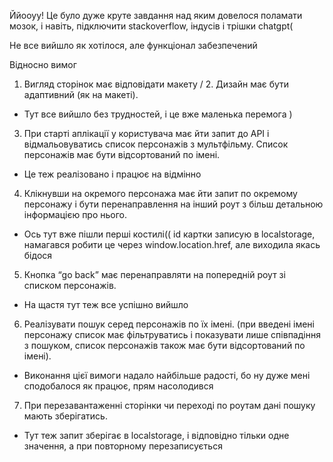 Ййооуу! Це було дуже круте завдання над яким довелося поламати мозок, і навіть, підключити stackoverflow, індусів і трішки chatgpt(

Не все вийшло як хотілося, але функціонал забезпечений

Відносно вимог

1. Вигляд сторінок має відповідати макету / 2. Дизайн має бути адаптивний (як на макеті).
- Тут все вийшло без трудностей, і це вже маленька перемога )
3. При старті аплікації у користувача має йти запит до API і відмальовуватись
список персонажів з мультфільму. Список персонажів має бути відсортований
по імені.
- Це теж реалізовано і працює на відмінно
4. Клікнувши на окремого персонажа має йти запит по окремому персонажу і бути
перенаправлення на інший роут з більш детальною інформацією про нього.
- Ось тут вже пішли перші костилі((
  id картки записую в localstorage, намагався робити це через window.location.href, але виходила якась бідося 
5. Кнопка “go back” має перенаправляти на попередній роут зі списком персонажів.
  - На щастя тут теж все успішно вийшло
6. Реалізувати пошук серед персонажів по їх імені. (при введені імені персонажу
список має фільтруватись і показувати лише співпадіння з пошуком, список
персонажів також має бути відсортований по імені).
- Виконання цієї вимоги надало найбільше радості, бо ну дуже мені сподобалося як працює, прям насолодився
7. При перезавантаженні сторінки чи переході по роутам дані пошуку мають
зберігатись.
- Тут теж запит зберігає в localstorage, і відповідно тільки одне значення, а при повторному перезаписується
